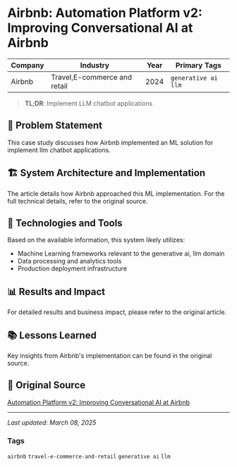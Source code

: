 # Airbnb: Automation Platform v2: Improving Conversational AI at Airbnb

| Company | Industry | Year | Primary Tags | 
|---------|----------|------|--------------|
| Airbnb | Travel,E-commerce and retail | 2024 | `generative ai` `llm` |

> **TL;DR**: Implement LLM chatbot applications

## 📝 Problem Statement

This case study discusses how Airbnb implemented an ML solution for implement llm chatbot applications.

## 🏗️ System Architecture and Implementation

The article details how Airbnb approached this ML implementation. For the full technical details, refer to the original source.

## 🔧 Technologies and Tools

Based on the available information, this system likely utilizes:

- Machine Learning frameworks relevant to the generative ai, llm domain
- Data processing and analytics tools
- Production deployment infrastructure

## 📊 Results and Impact

For detailed results and business impact, please refer to the original article.

## 📚 Lessons Learned

Key insights from Airbnb's implementation can be found in the original source.

## 🔗 Original Source

[Automation Platform v2: Improving Conversational AI at Airbnb](https://medium.com/airbnb-engineering/automation-platform-v2-improving-conversational-ai-at-airbnb-d86c9386e0cb)

---

*Last updated: March 08, 2025*

### Tags

`airbnb` `travel-e-commerce-and-retail` `generative ai` `llm`
